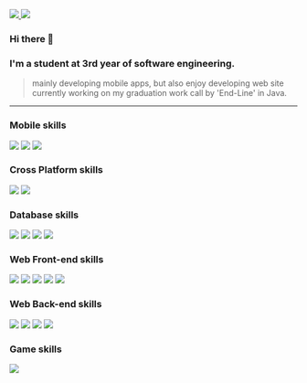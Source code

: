 <p>
<a href="https://enterprise09.github.io/" target="_blank">
<img src="https://img.shields.io/badge/-TechLog-black?logo=Github&logoColor=white" />
</a>
<a href="https://www.instagram.com/k_teaho0909/" target="_blank">
<img src="https://img.shields.io/badge/-Instagram-E4405F?logo=Instagram&logoColor=white" />
</a>
</p>

### Hi there 👋<br />
### I'm a student at 3rd year of software engineering. <br />

> mainly developing mobile apps, but also enjoy developing web site <br />
> currently working on my graduation work call by 'End-Line' in Java.<br />

---

### Mobile skills

<p>
<img src="https://img.shields.io/badge/-Android-brightgreen?logo=Android&logoColor=white" />
<img src="https://img.shields.io/badge/-IOS-black?logo=IOS&logoColor=white" />
<img src="https://img.shields.io/badge/-Java-00758F?logo=Java&logoColor=white" />
</p>


### Cross Platform skills

<p>
<img src="https://img.shields.io/badge/-ReactNative-2A2C2E?logo=React&logoColor=61DAFB" />
<img src="https://img.shields.io/badge/-Flutter-00C7FA?logo=Flutter&logoColor=white" />
</p>


### Database skills

<p>
<img src="https://img.shields.io/badge/-MySQL-4479A1?logo=MySQL&logoColor=white" />
<img src="https://img.shields.io/badge/-SQLite-003B57?logo=SQLite&logoColor=white" />
<img src="https://img.shields.io/badge/-Firebase-white?logo=Firebase&logoColor=FFCA28" />
<img src="https://img.shields.io/badge/-Oracle-F80000?logo=Oracle&logoColor=white" />
</p>


### Web Front-end skills

<p>
<img src="https://img.shields.io/badge/-HTML-E44F26?logo=Html5&logoColor=white" />
<img src="https://img.shields.io/badge/-CSS-33A9DC?logo=CSS3&logoColor=white" />
<img src="https://img.shields.io/badge/-Javascript-F0DA50?logo=Javascript&logoColor=323230" />
<img src="https://img.shields.io/badge/-TypeScript-007ACC?logo=Typescript&logoColor=white" />
<img src="https://img.shields.io/badge/-React.js-2A2C2E?logo=React&logoColor=61DAFB" />
</p>


### Web Back-end skills

<p>
<img src="https://img.shields.io/badge/-Spring-6DB43D?logo=Spring&logoColor=white" />
<img src="https://img.shields.io/badge/-.NET-67217A?logo=.NET&logoColor=white" />
<img src="https://img.shields.io/badge/-Node.js-83CD29?logo=Node.js&logoColor=white" />
<img src="https://img.shields.io/badge/-Python-3776AB?logo=Python&logoColor=white" />
</p>


### Game skills

<p>
<img src="https://img.shields.io/badge/-Unity-black?logo=Unity&logoColor=white" />
</p>


<!--
### Hi there 👋
**Enterprise09/Enterprise09** is a ✨ _special_ ✨ repository because its `README.md` (this file) appears on your GitHub profile.

Here are some ideas to get you started:

- 🔭 I’m currently working on ...
- 🌱 I’m currently learning ...
- 👯 I’m looking to collaborate on ...
- 🤔 I’m looking for help with ...
- 💬 Ask me about ...
- 📫 How to reach me: ...
- 😄 Pronouns: ...
- ⚡ Fun fact: ...
-->
